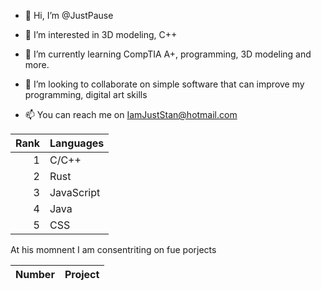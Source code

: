 - 👋 Hi, I’m @JustPause
- 👀 I’m interested in 3D modeling, C++
- 🌱 I’m currently learning CompTIA A+, programming, 3D modeling and more.
- 💞️ I’m looking to collaborate on simple software that can improve my programming, digital art skills
- 📫 You can reach me on IamJustStan@hotmail.com

    <!--
    //To Do a wallper that changes he color on the theme
    in blender ofcorse 
    <picture>
    <source media="(prefers-color-scheme: dark)" srcset="YOUR-DARKMODE-IMAGE">
    <source media="(prefers-color-scheme: light)" srcset="YOUR-LIGHTMODE-IMAGE">
    <img alt="YOUR-ALT-TEXT" src="YOUR-DEFAULT-IMAGE">
    </picture> -->

| Rank | Languages |
|-----:|-----------|
|     1| C/C++     |
|     2| Rust      |
|     3| JavaScript|
|     4| Java      |
|     5| CSS       |

At his momnent I am consentriting on fue porjects 

| Number |  Project  |
|-------:|-----------|

